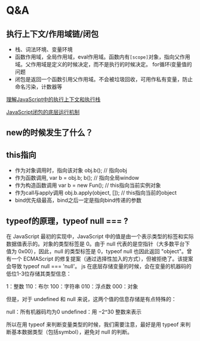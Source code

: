 # Q&A

## 执行上下文/作用域链/闭包
+ 栈、词法环境、变量环境
+ 函数作用域，全局作用域，eval作用域。函数内有`[scope]`对象，指向父作用域。父作用域是定义的时候决定，而不是执行的时候决定。
for循环i变量值的问题
+ 闭包是返回一个函数引用父作用域。不会被垃圾回收，可用作私有变量，防止命名污染，计数器等

[理解JavaScript中的执行上下文和执行栈](https://juejin.im/post/5ba32171f265da0ab719a6d7)

[JavaScript闭包的底层运行机制](http://blog.leapoahead.com/2015/09/15/js-closure/)

## new的时候发生了什么？

## this指向
+ 作为对象调用时，指向该对象 obj.b(); // 指向obj
+ 作为函数调用, var b = obj.b; b(); // 指向全局window
+ 作为构造函数调用 var b = new Fun(); // this指向当前实例对象
+ 作为call与apply调用 obj.b.apply(object, []); // this指向当前的object
+ bind优先级最高，bind之后一定是指向bind传递的参数

## typeof的原理，typeof null === ?
在 JavaScript 最初的实现中，JavaScript 中的值是由一个表示类型的标签和实际数据值表示的。对象的类型标签是 0。由于 null 代表的是空指针（大多数平台下值为 0x00），因此，null 的类型标签是 0，typeof null 也因此返回 "object"。曾有一个 ECMAScript 的修复提案（通过选择性加入的方式），但被拒绝了。该提案会导致 typeof null === 'null'。
js 在底层存储变量的时候，会在变量的机器码的低位1-3位存储其类型信息：

1：整数
110：布尔
100：字符串
010：浮点数
000：对象

但是，对于 undefined 和 null 来说，这两个值的信息存储是有点特殊的：

null：所有机器码均为0
undefined：用 −2^30 整数来表示

所以在用 typeof 来判断变量类型的时候，我们需要注意，最好是用 typeof 来判断基本数据类型（包括symbol），避免对 null 的判断。
